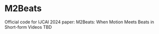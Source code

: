 # M2Beats
Official code for IJCAI 2024 paper: M2Beats: When Motion Meets Beats in Short-form Videos
TBD
